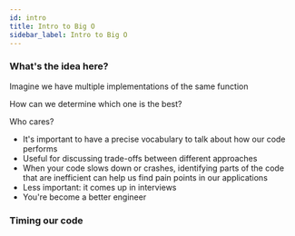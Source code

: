 ```yaml
---
id: intro
title: Intro to Big O
sidebar_label: Intro to Big O
---
```


### What's the idea here?

Imagine we have multiple implementations of the same function

How can we determine which one is the best?

Who cares?

- It's important to have a precise vocabulary to talk about how our code performs
- Useful for discussing trade-offs between different approaches
- When your code slows down or crashes, identifying parts of the code that are inefficient can help us find pain points in our applications
- Less important: it comes up in interviews
- You're become a better engineer

### Timing our code
